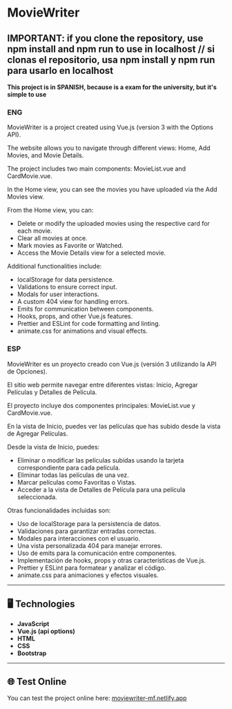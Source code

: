 # MovieWriter

## IMPORTANT: if you clone the repository, use npm install and npm run to use in localhost // si clonas el repositorio, usa npm install y npm run para usarlo en localhost

**This project is in SPANISH, because is a exam for the university, but it's simple to use**

### ENG
MovieWriter is a project created using Vue.js (version 3 with the Options API).

The website allows you to navigate through different views: Home, Add Movies, and Movie Details.

The project includes two main components: MovieList.vue and CardMovie.vue.

In the Home view, you can see the movies you have uploaded via the Add Movies view.

From the Home view, you can:
- Delete or modify the uploaded movies using the respective card for each movie.
- Clear all movies at once.
- Mark movies as Favorite or Watched.
- Access the Movie Details view for a selected movie.

Additional functionalities include:
- localStorage for data persistence.
- Validations to ensure correct input.
- Modals for user interactions.
- A custom 404 view for handling errors.
- Emits for communication between components.
- Hooks, props, and other Vue.js features.
- Prettier and ESLint for code formatting and linting.
- animate.css for animations and visual effects.


### ESP
MovieWriter es un proyecto creado con Vue.js (versión 3 utilizando la API de Opciones).

El sitio web permite navegar entre diferentes vistas: Inicio, Agregar Películas y Detalles de Película.

El proyecto incluye dos componentes principales: MovieList.vue y CardMovie.vue.

En la vista de Inicio, puedes ver las películas que has subido desde la vista de Agregar Películas.

Desde la vista de Inicio, puedes:
- Eliminar o modificar las películas subidas usando la tarjeta correspondiente para cada película.
- Eliminar todas las películas de una vez.
- Marcar películas como Favoritas o Vistas.
- Acceder a la vista de Detalles de Película para una película seleccionada.

Otras funcionalidades incluidas son:
- Uso de localStorage para la persistencia de datos.
- Validaciones para garantizar entradas correctas.
- Modales para interacciones con el usuario.
- Una vista personalizada 404 para manejar errores.
- Uso de emits para la comunicación entre componentes.
- Implementación de hooks, props y otras características de Vue.js.
- Prettier y ESLint para formatear y analizar el código.
- animate.css para animaciones y efectos visuales.

---

## 🖥️ Technologies
- **JavaScript**
- **Vue.js (api options)**
- **HTML**
- **CSS**
- **Bootstrap**

---

## 🌐 Test Online
You can test the project online here: [moviewriter-mf.netlify.app](https://moviewriter-mf.netlify.app)
